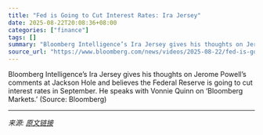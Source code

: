 ```yaml
---
title: "Fed is Going to Cut Interest Rates: Ira Jersey"
date: 2025-08-22T20:08:36+08:00
categories: ["finance"]
tags: []
summary: "Bloomberg Intelligence’s Ira Jersey gives his thoughts on Jerome Powell’s comments at Jackson Hole and believes the Federal Reserve is going to cut interest rates in September. He speaks with Vonnie Q"
source_url: "https://www.bloomberg.com/news/videos/2025-08-22/fed-is-going-to-cut-interest-rates-ira-jersey-video"
---
```


Bloomberg Intelligence’s Ira Jersey gives his thoughts on Jerome Powell’s comments at Jackson Hole and believes the Federal Reserve is going to cut interest rates in September. He speaks with Vonnie Quinn on ‘Bloomberg Markets.’ (Source: Bloomberg)

---

*来源: [原文链接](https://www.bloomberg.com/news/videos/2025-08-22/fed-is-going-to-cut-interest-rates-ira-jersey-video)*
